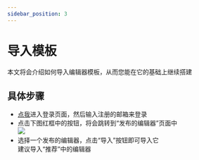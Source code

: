 ```yaml
---
sidebar_position: 3
---
```


# 导入模板

本文将会介绍如何导入编辑器模板，从而您能在它的基础上继续搭建


## 具体步骤

- [点我](https://meta3d-production-5eol5gce9a6b9c-1302358347.tcloudbaseapp.com/Login)进入登录页面，然后输入注册的邮箱来登录
- 点击下图红框中的按钮，将会跳转到“发布的编辑器”页面中   
![](/img/导入模板/导入模板.jpg)
- 选择一个发布的编辑器，点击“导入”按钮即可导入它    
建议导入“推荐”中的编辑器

